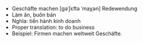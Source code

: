 - Geschäfte machen	[ɡəˈʃɛftə ˈmaχən]	Redewendung
- Làm ăn, buôn bán
- Nghĩa: tiến hành kinh doanh
- Proper translation: to do business
- Beispiel: Firmen machen weltweit Geschäfte.